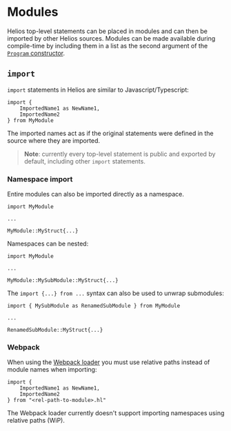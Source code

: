 # Modules

Helios top-level statements can be placed in modules and can then be imported by other Helios sources. Modules can be made available during compile-time by including them in a list as the second argument of the [`Program` constructor](../api/reference/classes/Program.md).

## `import`

`import` statements in Helios are similar to Javascript/Typescript:

```helios
import { 
    ImportedName1 as NewName1,
    ImportedName2
} from MyModule
```

The imported names act as if the original statements were defined in the source where they are imported.

> **Note**: currently every top-level statement is public and exported by default, including other `import` statements.

### Namespace import

Entire modules can also be imported directly as a namespace.

```helios
import MyModule

...

MyModule::MyStruct{...}
```

Namespaces can be nested:
```helios
import MyModule

...

MyModule::MySubModule::MyStruct{...}
```

The `import {...} from ...` syntax can also be used to unwrap submodules:

```helios
import { MySubModule as RenamedSubModule } from MyModule

...

RenamedSubModule::MyStruct{...}
```

### Webpack

When using the [Webpack loader](../further-reading/integrations/webpack.md) you must use relative paths instead of module names when importing:

```helios
import { 
    ImportedName1 as NewName1,
    ImportedName2
} from "<rel-path-to-module>.hl"
```

The Webpack loader currently doesn't support importing namespaces using relative paths (WiP).